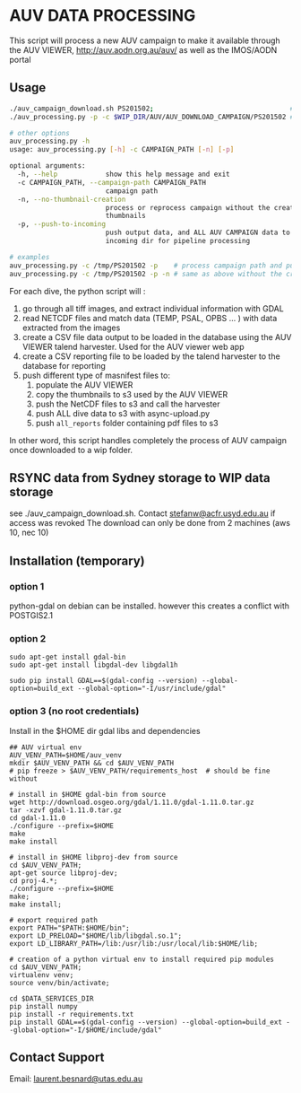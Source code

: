 # AUV DATA PROCESSING
This script will process a new AUV campaign to make it available through the AUV VIEWER, http://auv.aodn.org.au/auv/ as well as the IMOS/AODN portal

## Usage

``` bash
./auv_campaign_download.sh PS201502;                                  # downloads a full campaign to WIP_DIR by performing an rsync (up to 200GB), Need to be done with projectofficer user for permissions
./auv_processing.py -p -c $WIP_DIR/AUV/AUV_DOWNLOAD_CAMPAIGN/PS201502 # process the campaign, and push all information to both AUV harvesters, auv viewer and campaign data to S3
```

```bash
# other options
auv_processing.py -h
usage: auv_processing.py [-h] -c CAMPAIGN_PATH [-n] [-p]

optional arguments:
  -h, --help            show this help message and exit
  -c CAMPAIGN_PATH, --campaign-path CAMPAIGN_PATH
                        campaign path
  -n, --no-thumbnail-creation
                        process or reprocess campaign without the creation of
                        thumbnails
  -p, --push-to-incoming
                        push output data, and ALL AUV CAMPAIGN data to
                        incoming dir for pipeline processing

# examples
auv_processing.py -c /tmp/PS201502 -p    # process campaign path and push data to incoming dir
auv_processing.py -c /tmp/PS201502 -p -n # same as above without the creation of thumbnails
```

For each dive, the python script will :
 1. go through all tiff images, and extract individual information with GDAL
 2. read NETCDF files and match data (TEMP, PSAL, OPBS ... ) with data extracted from the images
 3. create a CSV file data output to be loaded in the database using the AUV VIEWER talend harvester. Used for the AUV viewer web app
 4. create a CSV reporting file to be loaded by the talend harvester to the database for reporting
 5. push different type of masnifest files to:
      1. populate the AUV VIEWER
      2. copy the thumbnails to s3 used by the AUV VIEWER
      3. push the NetCDF files to s3 and call the harvester
      4. push ALL dive data to s3 with async-upload.py
      5. push ```all_reports``` folder containing pdf files to s3

In other word, this script handles completely the process of AUV campaign once downloaded to a wip folder.

## RSYNC data from Sydney storage to WIP data storage
see ./auv_campaign_download.sh. Contact stefanw@acfr.usyd.edu.au if access was revoked
The download can only be done from 2 machines (aws 10, nec 10)

## Installation (temporary)

### option 1
python-gdal on debian can be installed. however this creates a conflict with POSTGIS2.1

### option 2
```
sudo apt-get install gdal-bin
sudo apt-get install libgdal-dev libgdal1h

sudo pip install GDAL==$(gdal-config --version) --global-option=build_ext --global-option="-I/usr/include/gdal" 
```

### option 3 (no root credentials)

Install in the $HOME dir gdal libs and dependencies
```
## AUV virtual env
AUV_VENV_PATH=$HOME/auv_venv
mkdir $AUV_VENV_PATH && cd $AUV_VENV_PATH
# pip freeze > $AUV_VENV_PATH/requirements_host  # should be fine without

# install in $HOME gdal-bin from source
wget http://download.osgeo.org/gdal/1.11.0/gdal-1.11.0.tar.gz
tar -xzvf gdal-1.11.0.tar.gz
cd gdal-1.11.0
./configure --prefix=$HOME
make
make install

# install in $HOME libproj-dev from source
cd $AUV_VENV_PATH;
apt-get source libproj-dev;
cd proj-4.*;
./configure --prefix=$HOME
make;
make install;

# export required path
export PATH="$PATH:$HOME/bin";
export LD_PRELOAD="$HOME/lib/libgdal.so.1";
export LD_LIBRARY_PATH=/lib:/usr/lib:/usr/local/lib:$HOME/lib;

# creation of a python virtual env to install required pip modules
cd $AUV_VENV_PATH;
virtualenv venv;
source venv/bin/activate;

cd $DATA_SERVICES_DIR
pip install numpy
pip install -r requirements.txt
pip install GDAL==$(gdal-config --version) --global-option=build_ext --global-option="-I/$HOME/include/gdal"
```


## Contact Support
Email: laurent.besnard@utas.edu.au
